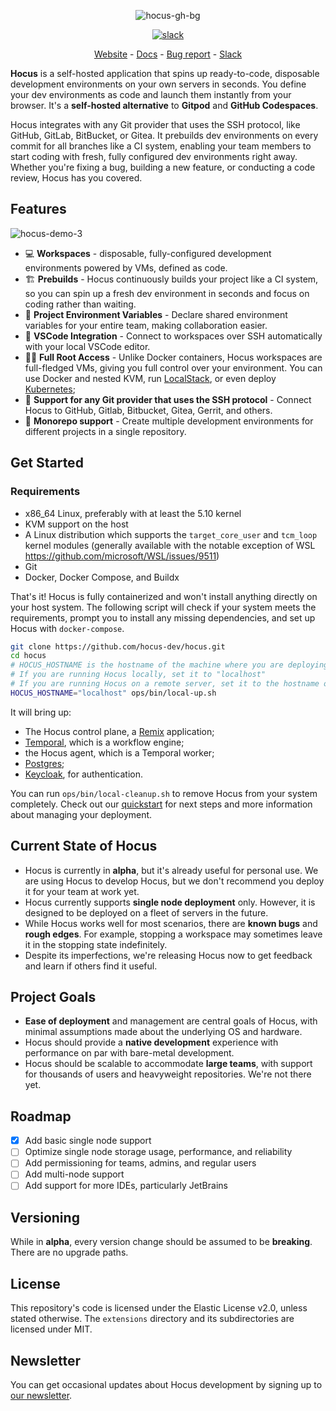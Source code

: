 <p align="center">
  <img alt="hocus-gh-bg" src="https://user-images.githubusercontent.com/28019628/227353685-63f8e3bb-fbf9-446b-a6bd-f15fc53c9a52.png">
</p>

<p align="center">
  <a rel="nofollow" href="https://join.slack.com/t/hocus-dev/shared_invite/zt-1yhsrtd84-lL7~bPl1Rd~_ZqVBzp2Ycg">
    <img src="https://user-images.githubusercontent.com/28019628/250884222-9fe874f4-53cd-4a31-895e-296037c0e516.svg" alt="slack" style="max-width: 100%;">
  </a>
</p>

<p align="center">
  <a href="https://hocus.dev/">Website</a> - <a href="https://hocus.dev/docs">Docs</a> - <a href="https://github.com/hocus-dev/hocus/issues/new/choose">Bug report</a> - <a href="https://join.slack.com/t/hocus-dev/shared_invite/zt-1yhsrtd84-lL7~bPl1Rd~_ZqVBzp2Ycg">Slack</a>
</p>

**Hocus** is a self-hosted application that spins up ready-to-code, disposable development environments on your own servers in seconds. You define your dev environments as code and launch them instantly from your browser. It's a **self-hosted alternative** to **Gitpod** and **GitHub Codespaces**.

Hocus integrates with any Git provider that uses the SSH protocol, like GitHub, GitLab, BitBucket, or Gitea. It prebuilds dev environments on every commit for all branches like a CI system, enabling your team members to start coding with fresh, fully configured dev environments right away. Whether you're fixing a bug, building a new feature, or conducting a code review, Hocus has you covered.

## Features

![hocus-demo-3](https://user-images.githubusercontent.com/28019628/227723898-09a9ac73-ab36-4fb2-a008-ce81e047bb7a.gif)

- 💻 **Workspaces** - disposable, fully-configured development environments powered by VMs, defined as code.
- 🏗️ **Prebuilds** - Hocus continuously builds your project like a CI system, so you can spin up a fresh dev environment in seconds and focus on coding rather than waiting.
- 🤝 **Project Environment Variables** - Declare shared environment variables for your entire team, making collaboration easier.
- 🔗 **VSCode Integration** - Connect to workspaces over SSH automatically with your local VSCode editor.
- 🧙‍♂️ **Full Root Access** - Unlike Docker containers, Hocus workspaces are full-fledged VMs, giving you full control over your environment. You can use Docker and nested KVM, run [LocalStack](https://github.com/localstack/localstack), or even deploy [Kubernetes](https://github.com/kubernetes/kubernetes);
- 🔄 **Support for any Git provider that uses the SSH protocol** - Connect Hocus to GitHub, Gitlab, Bitbucket, Gitea, Gerrit, and others.
- 🚄 **Monorepo support** - Create multiple development environments for different projects in a single repository.

## Get Started

### Requirements

- x86_64 Linux, preferably with at least the 5.10 kernel
- KVM support on the host
- A Linux distribution which supports the `target_core_user` and `tcm_loop` kernel modules (generally available with the notable exception of WSL https://github.com/microsoft/WSL/issues/9511)
- Git
- Docker, Docker Compose, and Buildx

That's it! Hocus is fully containerized and won't install anything directly on your host system. The following script will check if your system meets the requirements, prompt you to install any missing dependencies, and set up Hocus with `docker-compose`.

```bash
git clone https://github.com/hocus-dev/hocus.git
cd hocus
# HOCUS_HOSTNAME is the hostname of the machine where you are deploying Hocus
# If you are running Hocus locally, set it to "localhost"
# If you are running Hocus on a remote server, set it to the hostname of the server
HOCUS_HOSTNAME="localhost" ops/bin/local-up.sh
```

It will bring up:

- The Hocus control plane, a [Remix](https://github.com/remix-run/remix) application;
- [Temporal](https://temporal.io/), which is a workflow engine;
- the Hocus agent, which is a Temporal worker;
- [Postgres](https://www.postgresql.org/);
- [Keycloak](https://www.keycloak.org/), for authentication.

You can run `ops/bin/local-cleanup.sh` to remove Hocus from your system completely. Check out our [quickstart](https://hocus.dev/docs/installation/quickstart) for next steps and more information about managing your deployment.

## Current State of Hocus

- Hocus is currently in **alpha**, but it's already useful for personal use. We are using Hocus to develop Hocus, but we don't recommend you deploy it for your team at work yet.
- Hocus currently supports **single node deployment** only. However, it is designed to be deployed on a fleet of servers in the future.
- While Hocus works well for most scenarios, there are **known bugs** and **rough edges**. For example, stopping a workspace may sometimes leave it in the stopping state indefinitely.
- Despite its imperfections, we're releasing Hocus now to get feedback and learn if others find it useful.

## Project Goals

- **Ease of deployment** and management are central goals of Hocus, with minimal assumptions made about the underlying OS and hardware.
- Hocus should provide a **native development** experience with performance on par with bare-metal development.
- Hocus should be scalable to accommodate **large teams**, with support for thousands of users and heavyweight repositories. We're not there yet.

## Roadmap

- [x] Add basic single node support
- [ ] Optimize single node storage usage, performance, and reliability
- [ ] Add permissioning for teams, admins, and regular users
- [ ] Add multi-node support
- [ ] Add support for more IDEs, particularly JetBrains

## Versioning

While in **alpha**, every version change should be assumed to be **breaking**. There are no upgrade paths.

## License

This repository's code is licensed under the Elastic License v2.0, unless stated otherwise. The `extensions` directory and its subdirectories are licensed under MIT.

## Newsletter

You can get occasional updates about Hocus development by signing up to [our newsletter](https://hocus.dev/newsletter).
